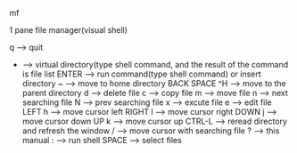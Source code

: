 mf

1 pane file manager(visual shell)

q --> quit
* --> virtual directory(type shell command, and the result of the command is file list
ENTER --> run command(type shell command) or insert directory
~ --> move to home directory
BACK SPACE ^H --> move to the parent directory
d --> delete file
c --> copy file
m --> move file
n --> next searching file
N --> prev searching file
x --> excute file
e --> edit file
LEFT h --> move cursor left
RIGHT l --> move cursor right
DOWN j --> move cursor down
UP k --> move cursor up
CTRL-L --> reread directory and refresh the window
/ --> move cursor with searching file
? --> this manual
: --> run shell
SPACE --> select files
